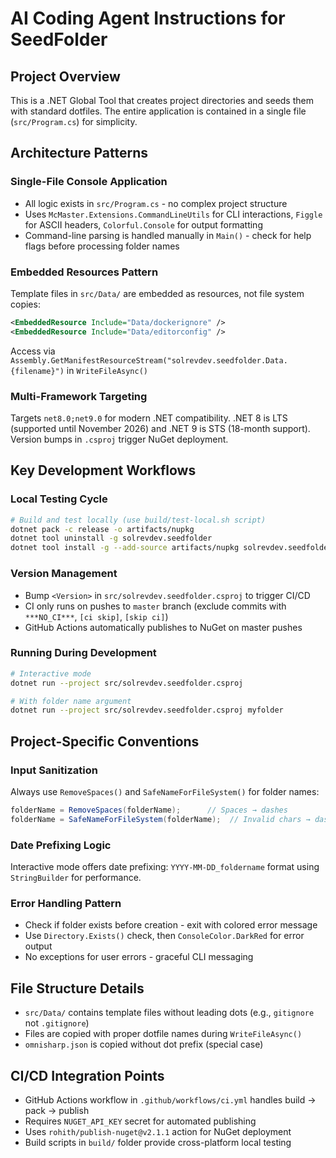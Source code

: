 # AI Coding Agent Instructions for SeedFolder

## Project Overview
This is a .NET Global Tool that creates project directories and seeds them with standard dotfiles. The entire application is contained in a single file (`src/Program.cs`) for simplicity.

## Architecture Patterns

### Single-File Console Application
- All logic exists in `src/Program.cs` - no complex project structure
- Uses `McMaster.Extensions.CommandLineUtils` for CLI interactions, `Figgle` for ASCII headers, `Colorful.Console` for output formatting
- Command-line parsing is handled manually in `Main()` - check for help flags before processing folder names

### Embedded Resources Pattern
Template files in `src/Data/` are embedded as resources, not file system copies:
```xml
<EmbeddedResource Include="Data/dockerignore" />
<EmbeddedResource Include="Data/editorconfig" />
```
Access via `Assembly.GetManifestResourceStream("solrevdev.seedfolder.Data.{filename}")` in `WriteFileAsync()`

### Multi-Framework Targeting
Targets `net8.0;net9.0` for modern .NET compatibility. .NET 8 is LTS (supported until November 2026) and .NET 9 is STS (18-month support). Version bumps in `.csproj` trigger NuGet deployment.

## Key Development Workflows

### Local Testing Cycle
```bash
# Build and test locally (use build/test-local.sh script)
dotnet pack -c release -o artifacts/nupkg
dotnet tool uninstall -g solrevdev.seedfolder
dotnet tool install -g --add-source artifacts/nupkg solrevdev.seedfolder
```

### Version Management
- Bump `<Version>` in `src/solrevdev.seedfolder.csproj` to trigger CI/CD
- CI only runs on pushes to `master` branch (exclude commits with `***NO_CI***`, `[ci skip]`, `[skip ci]`)
- GitHub Actions automatically publishes to NuGet on master pushes

### Running During Development
```bash
# Interactive mode
dotnet run --project src/solrevdev.seedfolder.csproj

# With folder name argument
dotnet run --project src/solrevdev.seedfolder.csproj myfolder
```

## Project-Specific Conventions

### Input Sanitization
Always use `RemoveSpaces()` and `SafeNameForFileSystem()` for folder names:
```csharp
folderName = RemoveSpaces(folderName);      // Spaces → dashes
folderName = SafeNameForFileSystem(folderName);  // Invalid chars → dashes
```

### Date Prefixing Logic
Interactive mode offers date prefixing: `YYYY-MM-DD_foldername` format using `StringBuilder` for performance.

### Error Handling Pattern
- Check if folder exists before creation - exit with colored error message
- Use `Directory.Exists()` check, then `ConsoleColor.DarkRed` for error output
- No exceptions for user errors - graceful CLI messaging

## File Structure Details
- `src/Data/` contains template files without leading dots (e.g., `gitignore` not `.gitignore`)
- Files are copied with proper dotfile names during `WriteFileAsync()`
- `omnisharp.json` is copied without dot prefix (special case)

## CI/CD Integration Points
- GitHub Actions workflow in `.github/workflows/ci.yml` handles build → pack → publish
- Requires `NUGET_API_KEY` secret for automated publishing
- Uses `rohith/publish-nuget@v2.1.1` action for NuGet deployment
- Build scripts in `build/` folder provide cross-platform local testing
